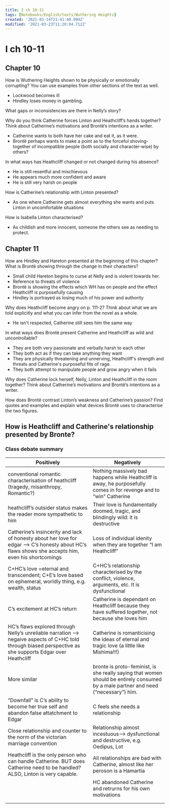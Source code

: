 ```yaml
---
title: I ch 10-11
tags: [Notebooks/English/texts/Wuthering Heights]
created: '2021-03-14T21:41:40.994Z'
modified: '2021-03-23T11:20:04.712Z'
---
```


# I ch 10-11
## Chapter 10

How is Wuthering Heights shown to be physically or emotionally corrupting? You can use examples from other sections of the text as well.
- Lockwood becomes ill
- Hindley loses money in gambling.


What gaps or inconsistencies are there in Nelly’s story?


Why do you think Catherine forces Linton and Heathcliff’s hands together? Think about Catherine’s motivations and Brontë’s intentions as a writer.
- Catherine wants to both have her cake and eat it, as it were.
- Brontë perhaps wants to make a point as to the forceful shoving-together of incompatible people (both socially and character-wise) by others?

In what ways has Heathcliff changed or not changed during his absence?
- He is still resentful and mischievous
- He appears much more confident and aware
- He is still very harsh on people

How is Catherine’s relationship with Linton presented?
- As one where Catherine gets almost everything she wants and puts Linton in uncomfortable situations

How is Isabella Linton characterised?
- As childish and more innocent, someone the others see as needing to protect.

## Chapter 11

How are Hindley and Hareton presented at the beginning of this chapter? What is Brontë showing through the change in their characters? 
- Small child Hareton begins to curse at Nelly and is violent towards her.
- Reference to threats of violence
- Brontë is showing the effects which WH has on people and the effect Heathcliff is purposefully causing
- Hindley is portrayed as losing much of his power and authority 

Why does Heathcliff become angry on p. 111-2? Think about what we are told explicitly and what you can infer from the novel as a whole.
- He isn't respected, Catherine still sees him the same way

In what ways does Brontë present Catherine and Heathcliff as wild and uncontrollable?
- They are both very passionate and verbally harsh to each other
- They both act as if they can take anything they want
- They are physically threatening and unnerving, Heathcliff's strength and threats and Catherine's purposeful fits of rage.
- They both attempt to manipulate people and grow angry when it fails

Why does Catherine lock herself, Nelly, Linton and Heathcliff in the room together? Think about Catherine’s motivations and Brontë’s intentions as a writer.


How does Brontë contrast Linton’s weakness and Catherine’s passion? Find quotes and examples and explain what devices Brontë uses to characterise the two figures.


## How is Heathcliff and Catherine's relationship presented by Bronte?
### Class debate summary

| Positively                                                   | Negatively                                                   |
| ------------------------------------------------------------ | ------------------------------------------------------------ |
| conventional romantic characterisation of heathcliff (tragedy, misanthropy, Romantic?) | Nothing massively bad happens while Heathcliff is away, he purposefully comes in for revenge and to “win” Catherine |
| heathcliff’s outsider status makes the reader more sympathetic to him | Their love is fundamentally doomed, tragic, and blindingly wild: it is destructive |
| Catherine’s insincerity and lack of honesty about her love for edgar —> C’s honesty about HC’s flaws shows she accepts him, even his shortcomings | Loss of individual idenity when they are together “I am Heathcliff” |
| C+HC’s love =eternal and transcendent; C+E’s love based on ephemeral, worldly thing, e.g. wealth, status | C+HC’s relationship characterised by the conflict, violence, arguments, etc. It is dysfunctional |
| C’s excitement at HC’s return                                | Catherine is dependant on Heathcliff because they have suffered together, not because she loves him |
| HC’s flaws explored through Nelly’s unreliable narration —> negaive aspects of C+HC told through biased perspective as she supports Edgar over Heathcliff | Catherine is romanticising the ideas of eternal and tragic love (a little like Mishima!!!) |
| More similar                                                 | bronte is proto-feminist, is she really saying that women should be entirely consumed by a male partner and need (“necessary”) him. |
| “Downfall” is C’s ability to become her true self and abandon false attatchment to Edgar | C feels she needs a relationship                             |
| Close relationship and counter to the norm of the victorian marriage convention | Relationship almost incestuous—> dysfunctional and destructive, e.g. Oedipus, Lot |
| Heathcliff is the only person who can handle Catherine. BUT does Catherine need to be handled? ALSO, Linton is very capable. | All relationships are bad with Catherine, almost like her peroson is a Hamartia |
|                                                              | HC abandoned Catherine and retrurns for his own motivations  |
|                                                              |                                                              |
|                                                              |                                                              |
